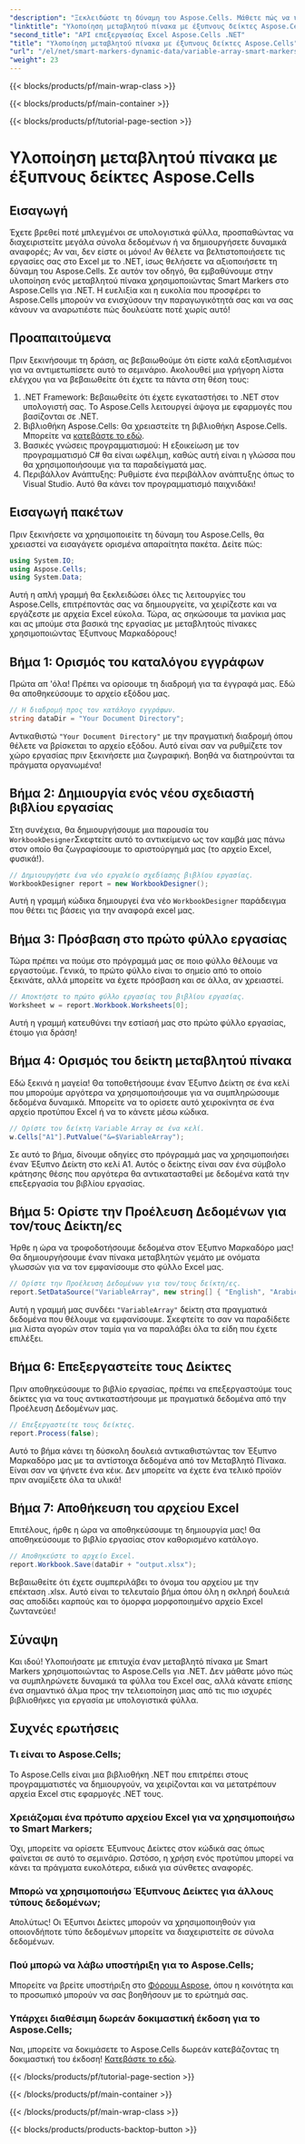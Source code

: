 ```yaml
---
"description": "Ξεκλειδώστε τη δύναμη του Aspose.Cells. Μάθετε πώς να υλοποιείτε μεταβλητούς πίνακες με το Smart Markers βήμα προς βήμα για απρόσκοπτη δημιουργία αναφορών Excel."
"linktitle": "Υλοποίηση μεταβλητού πίνακα με έξυπνους δείκτες Aspose.Cells"
"second_title": "API επεξεργασίας Excel Aspose.Cells .NET"
"title": "Υλοποίηση μεταβλητού πίνακα με έξυπνους δείκτες Aspose.Cells"
"url": "/el/net/smart-markers-dynamic-data/variable-array-smart-markers/"
"weight": 23
---
```


{{< blocks/products/pf/main-wrap-class >}}

{{< blocks/products/pf/main-container >}}

{{< blocks/products/pf/tutorial-page-section >}}

# Υλοποίηση μεταβλητού πίνακα με έξυπνους δείκτες Aspose.Cells

## Εισαγωγή
Έχετε βρεθεί ποτέ μπλεγμένοι σε υπολογιστικά φύλλα, προσπαθώντας να διαχειριστείτε μεγάλα σύνολα δεδομένων ή να δημιουργήσετε δυναμικά αναφορές; Αν ναι, δεν είστε οι μόνοι! Αν θέλετε να βελτιστοποιήσετε τις εργασίες σας στο Excel με το .NET, ίσως θελήσετε να αξιοποιήσετε τη δύναμη του Aspose.Cells. Σε αυτόν τον οδηγό, θα εμβαθύνουμε στην υλοποίηση ενός μεταβλητού πίνακα χρησιμοποιώντας Smart Markers στο Aspose.Cells για .NET. Η ευελιξία και η ευκολία που προσφέρει το Aspose.Cells μπορούν να ενισχύσουν την παραγωγικότητά σας και να σας κάνουν να αναρωτιέστε πώς δουλεύατε ποτέ χωρίς αυτό!
## Προαπαιτούμενα
Πριν ξεκινήσουμε τη δράση, ας βεβαιωθούμε ότι είστε καλά εξοπλισμένοι για να αντιμετωπίσετε αυτό το σεμινάριο. Ακολουθεί μια γρήγορη λίστα ελέγχου για να βεβαιωθείτε ότι έχετε τα πάντα στη θέση τους:
1. .NET Framework: Βεβαιωθείτε ότι έχετε εγκαταστήσει το .NET στον υπολογιστή σας. Το Aspose.Cells λειτουργεί άψογα με εφαρμογές που βασίζονται σε .NET.
2. Βιβλιοθήκη Aspose.Cells: Θα χρειαστείτε τη βιβλιοθήκη Aspose.Cells. Μπορείτε να [κατεβάστε το εδώ](https://releases.aspose.com/cells/net/).
3. Βασικές γνώσεις προγραμματισμού: Η εξοικείωση με τον προγραμματισμό C# θα είναι ωφέλιμη, καθώς αυτή είναι η γλώσσα που θα χρησιμοποιήσουμε για τα παραδείγματά μας.
4. Περιβάλλον Ανάπτυξης: Ρυθμίστε ένα περιβάλλον ανάπτυξης όπως το Visual Studio. Αυτό θα κάνει τον προγραμματισμό παιχνιδάκι!
## Εισαγωγή πακέτων
Πριν ξεκινήσετε να χρησιμοποιείτε τη δύναμη του Aspose.Cells, θα χρειαστεί να εισαγάγετε ορισμένα απαραίτητα πακέτα. Δείτε πώς:
```csharp
using System.IO;
using Aspose.Cells;
using System.Data;
```
Αυτή η απλή γραμμή θα ξεκλειδώσει όλες τις λειτουργίες του Aspose.Cells, επιτρέποντάς σας να δημιουργείτε, να χειρίζεστε και να εργάζεστε με αρχεία Excel εύκολα.
Τώρα, ας σηκώσουμε τα μανίκια μας και ας μπούμε στα βασικά της εργασίας με μεταβλητούς πίνακες χρησιμοποιώντας Έξυπνους Μαρκαδόρους!
## Βήμα 1: Ορισμός του καταλόγου εγγράφων
Πρώτα απ 'όλα! Πρέπει να ορίσουμε τη διαδρομή για τα έγγραφά μας. Εδώ θα αποθηκεύσουμε το αρχείο εξόδου μας.
```csharp
// Η διαδρομή προς τον κατάλογο εγγράφων.
string dataDir = "Your Document Directory";
```
Αντικαθιστώ `"Your Document Directory"` με την πραγματική διαδρομή όπου θέλετε να βρίσκεται το αρχείο εξόδου. Αυτό είναι σαν να ρυθμίζετε τον χώρο εργασίας πριν ξεκινήσετε μια ζωγραφική. Βοηθά να διατηρούνται τα πράγματα οργανωμένα!
## Βήμα 2: Δημιουργία ενός νέου σχεδιαστή βιβλίου εργασίας
Στη συνέχεια, θα δημιουργήσουμε μια παρουσία του `WorkbookDesigner`Σκεφτείτε αυτό το αντικείμενο ως τον καμβά μας πάνω στον οποίο θα ζωγραφίσουμε το αριστούργημά μας (το αρχείο Excel, φυσικά!).
```csharp
// Δημιουργήστε ένα νέο εργαλείο σχεδίασης βιβλίου εργασίας.
WorkbookDesigner report = new WorkbookDesigner();
```
Αυτή η γραμμή κώδικα δημιουργεί ένα νέο `WorkbookDesigner` παράδειγμα που θέτει τις βάσεις για την αναφορά excel μας.
## Βήμα 3: Πρόσβαση στο πρώτο φύλλο εργασίας
Τώρα πρέπει να πούμε στο πρόγραμμά μας σε ποιο φύλλο θέλουμε να εργαστούμε. Γενικά, το πρώτο φύλλο είναι το σημείο από το οποίο ξεκινάτε, αλλά μπορείτε να έχετε πρόσβαση και σε άλλα, αν χρειαστεί.
```csharp
// Αποκτήστε το πρώτο φύλλο εργασίας του βιβλίου εργασίας.
Worksheet w = report.Workbook.Worksheets[0];
```
Αυτή η γραμμή κατευθύνει την εστίασή μας στο πρώτο φύλλο εργασίας, έτοιμο για δράση!
## Βήμα 4: Ορισμός του δείκτη μεταβλητού πίνακα
Εδώ ξεκινά η μαγεία! Θα τοποθετήσουμε έναν Έξυπνο Δείκτη σε ένα κελί που μπορούμε αργότερα να χρησιμοποιήσουμε για να συμπληρώσουμε δεδομένα δυναμικά. Μπορείτε να το ορίσετε αυτό χειροκίνητα σε ένα αρχείο προτύπου Excel ή να το κάνετε μέσω κώδικα.
```csharp
// Ορίστε τον δείκτη Variable Array σε ένα κελί.
w.Cells["A1"].PutValue("&=$VariableArray");
```
Σε αυτό το βήμα, δίνουμε οδηγίες στο πρόγραμμά μας να χρησιμοποιήσει έναν Έξυπνο Δείκτη στο κελί A1. Αυτός ο δείκτης είναι σαν ένα σύμβολο κράτησης θέσης που αργότερα θα αντικατασταθεί με δεδομένα κατά την επεξεργασία του βιβλίου εργασίας.
## Βήμα 5: Ορίστε την Προέλευση Δεδομένων για τον/τους Δείκτη/ες
Ήρθε η ώρα να τροφοδοτήσουμε δεδομένα στον Έξυπνο Μαρκαδόρο μας! Θα δημιουργήσουμε έναν πίνακα μεταβλητών γεμάτο με ονόματα γλωσσών για να τον εμφανίσουμε στο φύλλο Excel μας.
```csharp
// Ορίστε την Προέλευση Δεδομένων για τον/τους δείκτη/ες.
report.SetDataSource("VariableArray", new string[] { "English", "Arabic", "Hindi", "Urdu", "French" });
```
Αυτή η γραμμή μας συνδέει `"VariableArray"` δείκτη στα πραγματικά δεδομένα που θέλουμε να εμφανίσουμε. Σκεφτείτε το σαν να παραδίδετε μια λίστα αγορών στον ταμία για να παραλάβει όλα τα είδη που έχετε επιλέξει.
## Βήμα 6: Επεξεργαστείτε τους Δείκτες
Πριν αποθηκεύσουμε το βιβλίο εργασίας, πρέπει να επεξεργαστούμε τους δείκτες για να τους αντικαταστήσουμε με πραγματικά δεδομένα από την Προέλευση Δεδομένων μας.
```csharp
// Επεξεργαστείτε τους δείκτες.
report.Process(false);
```
Αυτό το βήμα κάνει τη δύσκολη δουλειά αντικαθιστώντας τον Έξυπνο Μαρκαδόρο μας με τα αντίστοιχα δεδομένα από τον Μεταβλητό Πίνακα. Είναι σαν να ψήνετε ένα κέικ. Δεν μπορείτε να έχετε ένα τελικό προϊόν πριν αναμίξετε όλα τα υλικά!
## Βήμα 7: Αποθήκευση του αρχείου Excel
Επιτέλους, ήρθε η ώρα να αποθηκεύσουμε τη δημιουργία μας! Θα αποθηκεύσουμε το βιβλίο εργασίας στον καθορισμένο κατάλογο.
```csharp
// Αποθηκεύστε το αρχείο Excel.
report.Workbook.Save(dataDir + "output.xlsx");
```
Βεβαιωθείτε ότι έχετε συμπεριλάβει το όνομα του αρχείου με την επέκταση .xlsx. Αυτό είναι το τελευταίο βήμα όπου όλη η σκληρή δουλειά σας αποδίδει καρπούς και το όμορφα μορφοποιημένο αρχείο Excel ζωντανεύει!
## Σύναψη
Και ιδού! Υλοποιήσατε με επιτυχία έναν μεταβλητό πίνακα με Smart Markers χρησιμοποιώντας το Aspose.Cells για .NET. Δεν μάθατε μόνο πώς να συμπληρώνετε δυναμικά τα φύλλα του Excel σας, αλλά κάνατε επίσης ένα σημαντικό άλμα προς την τελειοποίηση μιας από τις πιο ισχυρές βιβλιοθήκες για εργασία με υπολογιστικά φύλλα. 
## Συχνές ερωτήσεις
### Τι είναι το Aspose.Cells;  
Το Aspose.Cells είναι μια βιβλιοθήκη .NET που επιτρέπει στους προγραμματιστές να δημιουργούν, να χειρίζονται και να μετατρέπουν αρχεία Excel στις εφαρμογές .NET τους.
### Χρειάζομαι ένα πρότυπο αρχείου Excel για να χρησιμοποιήσω το Smart Markers;  
Όχι, μπορείτε να ορίσετε Έξυπνους Δείκτες στον κώδικά σας όπως φαίνεται σε αυτό το σεμινάριο. Ωστόσο, η χρήση ενός προτύπου μπορεί να κάνει τα πράγματα ευκολότερα, ειδικά για σύνθετες αναφορές.
### Μπορώ να χρησιμοποιήσω Έξυπνους Δείκτες για άλλους τύπους δεδομένων;  
Απολύτως! Οι Έξυπνοι Δείκτες μπορούν να χρησιμοποιηθούν για οποιονδήποτε τύπο δεδομένων μπορείτε να διαχειριστείτε σε σύνολα δεδομένων.
### Πού μπορώ να λάβω υποστήριξη για το Aspose.Cells;  
Μπορείτε να βρείτε υποστήριξη στο [Φόρουμ Aspose](https://forum.aspose.com/c/cells/9), όπου η κοινότητα και το προσωπικό μπορούν να σας βοηθήσουν με το ερώτημά σας.
### Υπάρχει διαθέσιμη δωρεάν δοκιμαστική έκδοση για το Aspose.Cells;  
Ναι, μπορείτε να δοκιμάσετε το Aspose.Cells δωρεάν κατεβάζοντας τη δοκιμαστική του έκδοση! [Κατεβάστε το εδώ](https://releases.aspose.com/).


{{< /blocks/products/pf/tutorial-page-section >}}

{{< /blocks/products/pf/main-container >}}

{{< /blocks/products/pf/main-wrap-class >}}

{{< blocks/products/products-backtop-button >}}